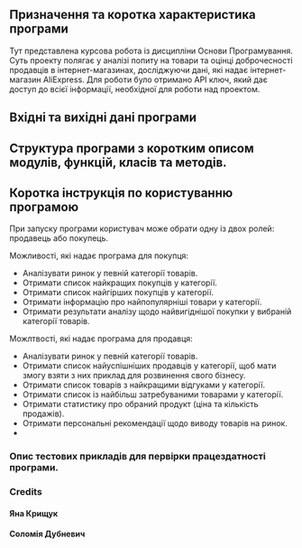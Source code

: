 ## Призначення та коротка характеристика програми
Тут  представлена курсова робота із дисципліни Основи Програмування. Суть проекту полягає у аналізі попиту на товари та оцінці доброчесності продавців в інтернет-магазинах, досліджуючи дані, які надає інтернет-магазин AliExpress.
Для роботи було отримано АРІ ключ, який дає доступ до всієї інформації, необхідної для роботи над проектом.

## Вхідні та вихідні дані програми
## Структура програми з коротким описом модулів, функцій, класів та методів.



## Коротка інструкція по користуванню програмою
При запуску програми користувач може обрати одну із двох ролей: продавець або покупець.

Можливості, які надає програма для покупця:
* Аналізувати ринок у певній категорії товарів.
* Отримати список найкращих покупців у категорії.
* Отримати список найгірших покупців у категорії.
* Отримати інформацію про найпопулярніші товари у категорії.
* Отримати результати аналізу щодо найвигіднішої покупки у вибраній категорії товарів.

Можлтвості, які надає програма для продавця:
* Аналізувати ринок у певній категорії товарів.
* Отримати список найуспішніших продавців у категорії, щоб мати змогу взяти з них приклад для розвинення свого бізнесу.
* Отримати список товарів з найкращими відгуками у категорії.
* Отримати список із найбільш затребуваними товарами у категорії.
* Отримати статистику про обраний продукт (ціна та кількість продажів).
* Отримати персональні рекомендації щодо виводу товарів на ринок.
* 

### Опис тестових прикладів для первірки працездатності програми.


### Credits
#### Яна Крищук
#### Соломія Дубневич

 
